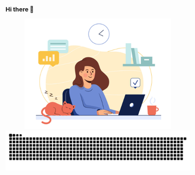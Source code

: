 ### Hi there 👋
<p align="center">
  <img src="images/homepage.jpg" width="400">
  <br>
  <img src="images/github-user-contribution.svg" width="800">
</p>



<!--
**ctps910092/ctps910092** is a ✨ _special_ ✨ repository because its `README.md` (this file) appears on your GitHub profile.

Here are some ideas to get you started:

- 🔭 I’m currently working on ...
- 🌱 I’m currently learning ...
- 👯 I’m looking to collaborate on ...
- 🤔 I’m looking for help with ...
- 💬 Ask me about ...
- 📫 How to reach me: ...
- 😄 Pronouns: ...
- ⚡ Fun fact: ...
-->
